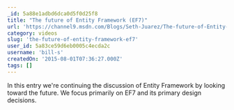 ```yaml
---
_id: 5a88e1adbd6dca0d5f0d25f8
title: "The future of Entity Framework (EF7)"
url: 'https://channel9.msdn.com/Blogs/Seth-Juarez/The-future-of-Entity-Framework-EF7'
category: videos
slug: 'the-future-of-entity-framework-ef7'
user_id: 5a83ce59d6eb0005c4ecda2c
username: 'bill-s'
createdOn: '2015-08-01T07:36:27.000Z'
tags: []
---
```


In this entry we're continuing the discussion of Entity Framework by looking toward the future. We focus primarily on EF7 and its primary design decisions.
